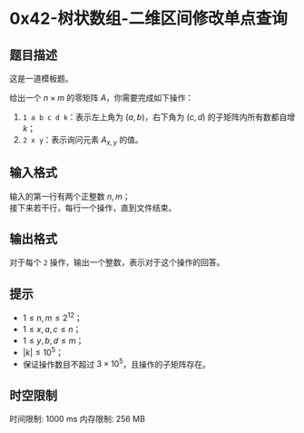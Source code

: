 # 0x42-树状数组-二维区间修改单点查询

## 题目描述

这是一道模板题。

给出一个 $n \times m$ 的零矩阵 $A$，你需要完成如下操作：

1. `1 a b c d k`：表示左上角为 $(a,b)$，右下角为 $(c,d)$ 的子矩阵内所有数都自增 $k$；
2. `2 x y`：表示询问元素 $A_{x,y}$ 的值。

## 输入格式

输入的第一行有两个正整数 $n,m$；  
接下来若干行，每行一个操作，直到文件结束。

## 输出格式

对于每个 `2` 操作，输出一个整数，表示对于这个操作的回答。

## 提示

- $1 \le n,m \le 2^{12}$；
- $1 \le x,a,c \le n$；
- $1 \le y,b,d \le m$；
- $|k| \le 10^5$；
- 保证操作数目不超过 $3 \times 10^5$，且操作的子矩阵存在。

## 时空限制

时间限制: 1000 ms
内存限制: 256 MB
